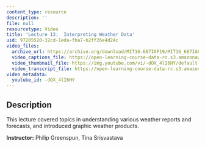 ```yaml
---
content_type: resource
description: ''
file: null
resourcetype: Video
title: 'Lecture 13:  Interpreting Weather Data'
uid: 97205520-32cd-1eda-fba7-b2ff26e4d24c
video_files:
  archive_url: https://archive.org/download/MIT16.687IAP19/MIT16_687IAP19_lec13_300k.mp4
  video_captions_file: https://open-learning-course-data-rc.s3.amazonaws.com/16-687-private-pilot-ground-school-january-iap-2019/3263a75507495e2d92b795587eff6155_-dOX_4lI6HY.vtt
  video_thumbnail_file: https://img.youtube.com/vi/-dOX_4lI6HY/default.jpg
  video_transcript_file: https://open-learning-course-data-rc.s3.amazonaws.com/16-687-private-pilot-ground-school-january-iap-2019/a8e25a2476dc05a329622c9996b776b2_-dOX_4lI6HY.pdf
video_metadata:
  youtube_id: -dOX_4lI6HY
---
```


Description
-----------

This lecture covered topics in understanding various weather reports and forecasts, and introduced graphic weather products.

**Instructor:** Philip Greenspun, Tina Srisvastava